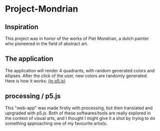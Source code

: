 # Project-Mondrian
## Inspiration
This project was in honor of the works of Piet Mondrian, a dutch painter who pioneered in the field of abstract art.
## The application
The application will render 4 quadrants, with random generated colors and ellipses. After the click of the user, new colors are randomly generated. Here is how it works: [(in p5.js)](https://media.giphy.com/media/ZZIHtWNI1pemiRW1JL/giphy.gif)


## processing / p5.js
This "web-app" was made firstly with processing, but then translated and uprgraded with p5.js. Both of these softwares/tools are really explored in the context of visual arts, and I thought I might give it a shot by trying to do something approaching one of my favourite artists.

